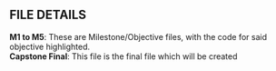 ## FILE DETAILS

**M1 to M5**: These are Milestone/Objective files, with the code for said objective highlighted.<br/>
**Capstone Final**: This file is the final file which will be created

